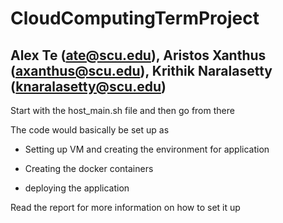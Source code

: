 # CloudComputingTermProject

## Alex Te (ate@scu.edu), Aristos Xanthus (axanthus@scu.edu), Krithik Naralasetty (knaralasetty@scu.edu)

Start with the host_main.sh file and then go from there

The code would basically be set up as

- Setting up VM and creating the environment for application

- Creating the docker containers

- deploying the application

Read the report for more information on how to set it up
